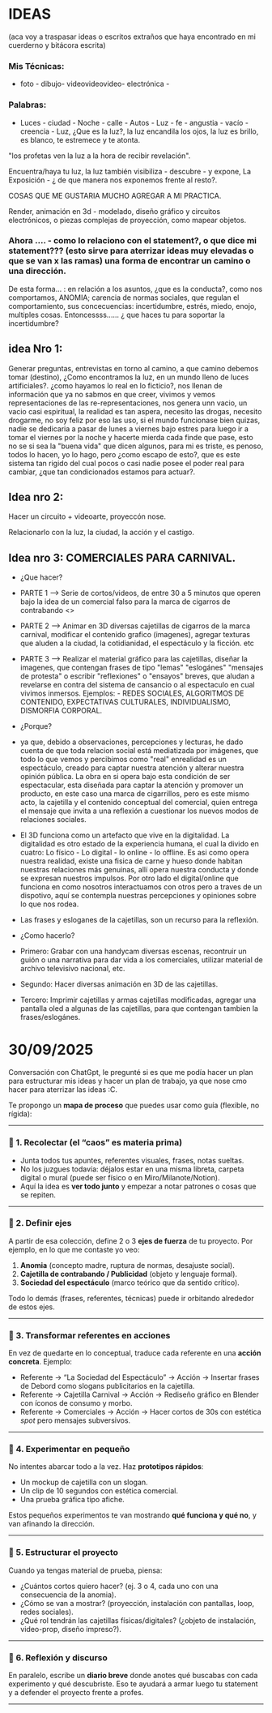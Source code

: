 # IDEAS 
(aca voy a traspasar ideas o escritos extraños que haya encontrado en mi cuerderno y bitácora escrita) 

### Mis Técnicas: 
- foto - dibujo- videovideovideo- electrónica - 

### Palabras:
- Luces - ciudad - Noche - calle - Autos - Luz - fe - angustia - vacío - creencia - 
Luz, ¿Que es la luz?, la luz encandila los ojos, la luz es brillo, es blanco, te estremece y te atonta.

"los profetas ven la luz a la hora de recibir revelación". 

Encuentra/haya tu luz, la luz también visibiliza - descubre - y expone, La Exposición - ¿ de que manera nos exponemos frente al resto?. 

COSAS QUE ME GUSTARIA MUCHO AGREGAR A MI PRACTICA. 

Render, animación en 3d - modelado, diseño gráfico y circuitos electrónicos, o piezas complejas de proyección, como mapear objetos.

### Ahora .... - como lo relaciono con el statement?, o que dice mi statement??? (esto sirve para aterrizar ideas muy elevadas o que se van x las ramas) una forma de encontrar un camino o una dirección. 
De esta forma... : en relación a los asuntos, ¿que es la conducta?, como nos comportamos, ANOMIA; carencia de normas sociales, que regulan el comportamiento, sus concecuencias: incertidumbre, estrés, miedo, enojo, multiples cosas. Entoncessss...... ¿ que haces tu para soportar la incertidumbre?

## idea Nro 1: 
Generar preguntas, entrevistas en torno al camino, a que camino debemos tomar (destino), ¿Como encontramos la luz, en un mundo lleno de luces artificiales?. ¿como hayamos lo real en lo ficticio?, nos llenan de información que ya no sabmos en que creer, vivimos y vemos representaciones de las re-representaciones, nos genera unn vacio, un vacio casi espiritual, la realidad es tan aspera, necesito las drogas, necesito drogarme, no soy feliz por eso las uso, si el mundo funcionase bien quizas, nadie se dedicaria a pasar de lunes a viernes bajo estres para luego ir a tomar el viernes por la noche y hacerte mierda cada finde que pase, esto no se si sea la "buena vida" que dicen algunos, para mi es triste, es penoso, todos lo hacen, yo lo hago, pero ¿como escapo de esto?, que es este sistema tan rigido del cual pocos o casi nadie posee el poder real para cambiar, ¿que tan condicionados estamos para actuar?. 

## Idea nro 2: 
Hacer un circuito + videoarte, proyeccón nose. 

Relacionarlo con la luz, la ciudad, la acción y el castigo. 

## Idea nro 3: COMERCIALES PARA CARNIVAL. 

- ¿Que hacer?
- PARTE 1 --> Serie de cortos/videos, de entre 30 a 5 minutos que operen bajo la idea de un comercial falso para la marca de cigarros de contrabando <<CARNIVAL>>
- PARTE 2 --> Animar en 3D diversas cajetillas de cigarros de la marca carnival, modificar el contenido grafico (imagenes), agregar texturas que aluden a la ciudad, la cotidianidad, el espectáculo y la ficción. etc
- PARTE 3 --> Realizar el material gráfico para las cajetillas, diseñar la imagenes, que contengan frases de tipo "lemas" "eslogánes" "mensajes de protesta" o escribir "reflexiones" o "ensayos" breves, que aludan a revelarse en contra del sistema de cansancio o al espectaculo en cual vivimos inmersos. Ejemplos: - REDES SOCIALES, ALGORITMOS DE CONTENIDO, EXPECTATIVAS CULTURALES, INDIVIDUALISMO, DISMORFIA CORPORAL.

- ¿Porque?
- ya que, debido a observaciones, percepciones y lecturas, he dado cuenta de que toda relacion social está mediatizada por imágenes, que todo lo que vemos y percibimos como "real" enrealidad es un espectáculo, creado para captar nuestra atención y alterar nuestra opinión pública. La obra en si opera bajo esta condición de ser espectacular, esta diseñada para captar la atención y promover un producto, en este caso una marca de cigarrillos, pero es este mismo acto, la cajetilla y el contenido conceptual del comercial, quien entrega el mensaje que invita a una reflexión a cuestionar los nuevos modos de relaciones sociales.
- El 3D funciona como un artefacto que vive en la digitalidad. La digitalidad es otro estado de la experiencia humana, el cual la divido en cuatro: Lo físico - Lo digital - lo online - lo offline. Es asi como opera nuestra realidad, existe una fisica de carne y hueso donde habitan nuestras relaciones más genuinas, allí opera nuestra conducta y donde se expresan nuestros impulsos. Por otro lado el digital/online que funciona en como nosotros interactuamos con otros pero a traves de un dispotivo, aquí se contempla nuestras percepciones y opiniones sobre lo que nos rodea.
- Las frases y esloganes de la cajetillas, son un recurso para la reflexión.

- ¿Como hacerlo?
- Primero: Grabar con una handycam diversas escenas, recontruir un guión o una narrativa para dar vida a los comerciales, utilizar material de archivo televisivo nacional, etc.
- Segundo: Hacer diversas animación en 3D de las cajetillas.
- Tercero: Imprimir cajetillas y armas cajetillas modificadas, agregar una pantalla oled a algunas de las cajetillas, para que contengan tambien la frases/eslogánes. 
  
# 30/09/2025

Conversación con ChatGpt, le pregunté si es que me podía hacer un plan para estructurar mis ideas y hacer un plan de trabajo, ya que nose cmo hacer para aterrizar las ideas :C. 

Te propongo un **mapa de proceso** que puedes usar como guía (flexible, no rígida):

---

### 🔹 1. Recolectar (el “caos” es materia prima)

* Junta todos tus apuntes, referentes visuales, frases, notas sueltas.
* No los juzgues todavía: déjalos estar en una misma libreta, carpeta digital o mural (puede ser físico o en Miro/Milanote/Notion).
* Aquí la idea es **ver todo junto** y empezar a notar patrones o cosas que se repiten.

---

### 🔹 2. Definir ejes

A partir de esa colección, define 2 o 3 **ejes de fuerza** de tu proyecto. Por ejemplo, en lo que me contaste yo veo:

1. **Anomia** (concepto madre, ruptura de normas, desajuste social).
2. **Cajetilla de contrabando / Publicidad** (objeto y lenguaje formal).
3. **Sociedad del espectáculo** (marco teórico que da sentido crítico).

Todo lo demás (frases, referentes, técnicas) puede ir orbitando alrededor de estos ejes.

---

### 🔹 3. Transformar referentes en acciones

En vez de quedarte en lo conceptual, traduce cada referente en una **acción concreta**. Ejemplo:

* Referente → “La Sociedad del Espectáculo” → Acción → Insertar frases de Debord como slogans publicitarios en la cajetilla.
* Referente → Cajetilla Carnival → Acción → Rediseño gráfico en Blender con íconos de consumo y morbo.
* Referente → Comerciales → Acción → Hacer cortos de 30s con estética *spot* pero mensajes subversivos.

---

### 🔹 4. Experimentar en pequeño

No intentes abarcar todo a la vez. Haz **prototipos rápidos**:

* Un mockup de cajetilla con un slogan.
* Un clip de 10 segundos con estética comercial.
* Una prueba gráfica tipo afiche.

Estos pequeños experimentos te van mostrando **qué funciona y qué no**, y van afinando la dirección.

---

### 🔹 5. Estructurar el proyecto

Cuando ya tengas material de prueba, piensa:

* ¿Cuántos cortos quiero hacer? (ej. 3 o 4, cada uno con una consecuencia de la anomia).
* ¿Cómo se van a mostrar? (proyección, instalación con pantallas, loop, redes sociales).
* ¿Qué rol tendrán las cajetillas físicas/digitales? (¿objeto de instalación, video-prop, diseño impreso?).

---

### 🔹 6. Reflexión y discurso

En paralelo, escribe un **diario breve** donde anotes qué buscabas con cada experimento y qué descubriste. Eso te ayudará a armar luego tu statement y a defender el proyecto frente a profes.

---





